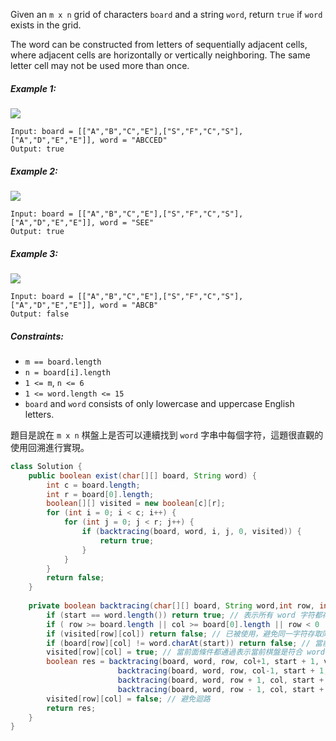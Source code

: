 Given an `m x n` grid of characters `board` and a string `word`, return `true` if `word` exists in the grid.

The word can be constructed from letters of sequentially adjacent cells, where adjacent cells are horizontally or vertically neighboring. The same letter cell may not be used more than once.

##### Example 1:
![](https://assets.leetcode.com/uploads/2020/11/04/word2.jpg)

```
Input: board = [["A","B","C","E"],["S","F","C","S"],["A","D","E","E"]], word = "ABCCED"
Output: true
```

##### Example 2:
![](https://assets.leetcode.com/uploads/2020/11/04/word-1.jpg)
```
Input: board = [["A","B","C","E"],["S","F","C","S"],["A","D","E","E"]], word = "SEE"
Output: true
```

##### Example 3:
![](https://assets.leetcode.com/uploads/2020/10/15/word3.jpg)

```
Input: board = [["A","B","C","E"],["S","F","C","S"],["A","D","E","E"]], word = "ABCB"
Output: false
```

##### Constraints:

- `m == board.length`
- `n = board[i].length`
- `1 <= m`, `n <= 6`
- `1 <= word.length <= 15`
- `board` and `word` consists of only lowercase and uppercase English letters.

題目是說在 `m x n` 棋盤上是否可以連續找到 `word` 字串中每個字符，這題很直觀的使用回溯進行實現。

```java
class Solution {
    public boolean exist(char[][] board, String word) {
        int c = board.length;
        int r = board[0].length;
        boolean[][] visited = new boolean[c][r];
        for (int i = 0; i < c; i++) {
            for (int j = 0; j < r; j++) {
                if (backtracing(board, word, i, j, 0, visited)) {
                    return true;
                }
            }
        }
        return false;
    }
    
    private boolean backtracing(char[][] board, String word,int row, int col, int start, boolean[][] visited) {
        if (start == word.length()) return true; // 表示所有 word 字符都存在於棋盤中，且是連續
        if ( row >= board.length || col >= board[0].length || row < 0 || col < 0) return false; // 超出棋盤大小的操作
        if (visited[row][col]) return false; // 已被使用，避免同一字符存取同一個
        if (board[row][col] != word.charAt(start)) return false; // 當前棋盤上的字符不存在於當前 word 所要的字符
        visited[row][col] = true; // 當前面條件都通過表示當前棋盤是符合 word 中字符條件
        boolean res = backtracing(board, word, row, col+1, start + 1, visited) || // 當前的棋盤上下左右繼續比對是否符合 word 下個字符串
                        backtracing(board, word, row, col-1, start + 1, visited) ||
                        backtracing(board, word, row + 1, col, start + 1, visited) ||
                        backtracing(board, word, row - 1, col, start + 1, visited);
        visited[row][col] = false; // 避免迴路
        return res;
    }
}
```